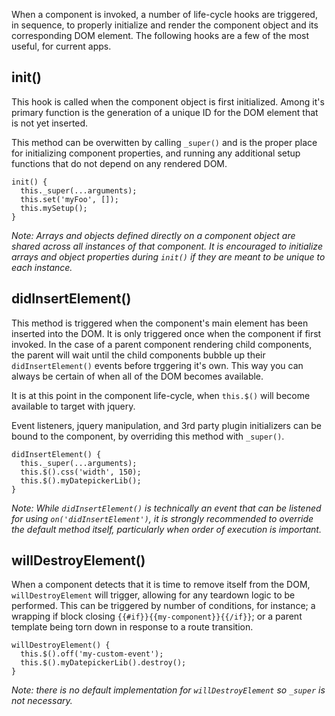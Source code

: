 When a component is invoked, a number of life-cycle hooks are triggered, in sequence, to properly initialize and render the component object and its corresponding DOM element.  The following hooks are a few of the most useful, for current apps.

## init()

This hook is called when the component object is first initialized.  Among it's primary function is the generation of a unique ID for the DOM element that is not yet inserted.

This method can be overwitten by calling `_super()` and is the proper place for initializing component properties, and running any additional setup functions that do not depend on any rendered DOM.

```
init() {
  this._super(...arguments);
  this.set('myFoo', []);
  this.mySetup();
}
```
_Note: Arrays and objects defined directly on a component object are shared across all instances of that component.  It is encouraged to initialize arrays and object properties during `init()` if they are meant to be unique to each instance._

## didInsertElement()

This method is triggered when the component's main element has been inserted into the DOM. It is only triggered once when the component if first invoked. In the case of a parent component rendering child components, the parent will wait until the child components bubble up their `didInsertElement()` events before trggering it's own.  This way you can always be certain of when all of the DOM becomes available.

It is at this point in the component life-cycle, when `this.$()` will become available to target with jquery.

Event listeners, jquery manipulation, and 3rd party plugin initializers can be bound to the component, by overriding this method with `_super()`.

```
didInsertElement() {
  this._super(...arguments);
  this.$().css('width', 150);
  this.$().myDatepickerLib();
}
```
_Note: While `didInsertElement()` is technically an event that can be listened for using `on('didInsertElement')`, it is strongly recommended to override the default method itself, particularly when order of execution is important._

## willDestroyElement()

When a component detects that it is time to remove itself from the DOM, `willDestroyElement` will trigger, allowing for any teardown logic to be performed.  This can be triggered by number of conditions, for instance; a wrapping if block closing `{{#if}}{{my-component}}{{/if}}`; or a parent template being torn down in response to a route transition.

```
willDestroyElement() {
  this.$().off('my-custom-event');
  this.$().myDatepickerLib().destroy();
}
```
_Note: there is no default implementation for `willDestroyElement` so `_super` is not necessary._
